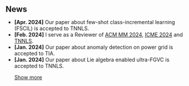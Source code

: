 <h1 id="news"></h1>

<h2 style="margin: 60px 0px 10px;">News</h2>

<ul>
<li><strong>[Apr. 2024]</strong> Our paper about few-shot class-incremental learning (FSCIL) is accepted to TNNLS.</li>
<li><strong>[Feb. 2024]</strong> I serve as a Reviewer of <a href="https://2024.acmmm.org/">ACM MM 2024</a>, <a href="https://2024.ieeeicme.org/">ICME 2024</a> and <a href="https://ieeexplore.ieee.org/xpl/RecentIssue.jsp?punumber=5962385">TNNLS</a>.</li>
<li><strong>[Jan. 2024]</strong> Our paper about anomaly detection on power grid is accepted to TIA.</li>
<li><strong>[Jan. 2024]</strong> Our paper about Lie algebra enabled ultra-FGVC is accepted to TNNLS.</li>

<a href="javascript:toggle_vis('newsmore')">Show more</a>
<div id="newsmore" style="display:none"> 

<li><strong>[Dec. 2023]</strong> I serve as a Reviewer of <a href="https://cvpr.thecvf.com/">CVPR 2024</a>.</li>
<li><strong>[Jun. 2023]</strong> Our ARC Research Hub has won the 2023 Global Innovation and Entrepreneurship Team of the Year (Rising Star) Award.</li>
<li><strong>[Oct. 2022]</strong> Our paper about incremental learning on ultra-FGVC is accepted to WACV.</li>
<!-- <li><strong>[Sep. 2021]</strong> Our paper about fine-grained classification is accepted to DICTA.</li> -->
<li><strong>[Dec. 2020]</strong> Our paper about incremental learning on ultra-FGVC is accepted to TSG.</li>

</div>

</ul>
